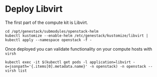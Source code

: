# Deploy Libvirt

The first part of the compute kit is Libvirt.

``` shell
cd /opt/genestack/submodules/openstack-helm
kubectl kustomize --enable-helm /etc/genestack/kustomize/libvirt | kubectl apply --namespace openstack -f -
```

Once deployed you can validate functionality on your compute hosts with `virsh`

``` shell
kubectl exec -it $(kubectl get pods -l application=libvirt -o=jsonpath='{.items[0].metadata.name}' -n openstack) -n openstack -- virsh list
```
